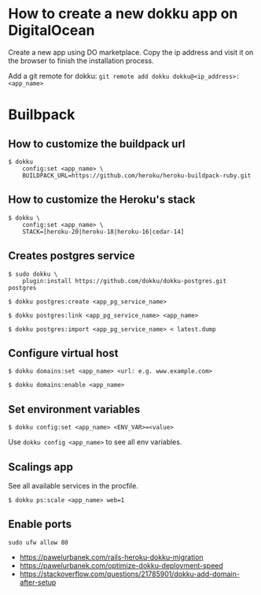 # How to create a new dokku app on DigitalOcean

Create a new app using DO marketplace. Copy the ip address and visit it on
the browser to finish the installation process.

Add a git remote for dokku: `git remote add dokku dokku@<ip_address>:<app_name>`

# Builbpack

## How to customize the buildpack url

```
$ dokku
    config:set <app_name> \
    BUILDPACK_URL=https://github.com/heroku/heroku-buildpack-ruby.git
```

## How to customize the Heroku's stack

```
$ dokku \
    config:set <app_name> \
    STACK=[heroku-20|heroku-18|heroku-16|cedar-14]
```

## Creates postgres service

```
$ sudo dokku \
    plugin:install https://github.com/dokku/dokku-postgres.git postgres
```

```
$ dokku postgres:create <app_pg_service_name>
```

```
$ dokku postgres:link <app_pg_service_name> <app_name>
```

```
$ dokku postgres:import <app_pg_service_name> < latest.dump
```

## Configure virtual host

```
$ dokku domains:set <app_name> <url: e.g. www.example.com>
```

```
$ dokku domains:enable <app_name>
```

## Set environment variables

```
$ dokku config:set <app_name> <ENV_VAR>=<value>
```

Use `dokku config <app_name>` to see all env variables.

## Scalings app

See all available services in the procfile.

```
$ dokku ps:scale <app_name> web=1
```

## Enable ports

```
sudo ufw allow 80
```

- https://pawelurbanek.com/rails-heroku-dokku-migration
- https://pawelurbanek.com/optimize-dokku-deployment-speed
- https://stackoverflow.com/questions/21785901/dokku-add-domain-after-setup
